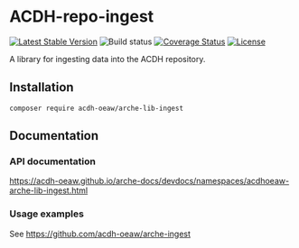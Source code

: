 # ACDH-repo-ingest

[![Latest Stable Version](https://poser.pugx.org/acdh-oeaw/arche-lib-ingest/v/stable)](https://packagist.org/packages/acdh-oeaw/arche-lib-ingest)
![Build status](https://github.com/acdh-oeaw/arche-lib-ingest/workflows/phpunit/badge.svg?branch=master)
[![Coverage Status](https://coveralls.io/repos/github/acdh-oeaw/arche-lib-ingest/badge.svg?branch=master)](https://coveralls.io/github/acdh-oeaw/arche-lib-ingest?branch=master)
[![License](https://poser.pugx.org/acdh-oeaw/arche-lib-ingest/license)](https://packagist.org/packages/acdh-oeaw/arche-lib-ingest)

A library for ingesting data into the ACDH repository.

## Installation

`composer require acdh-oeaw/arche-lib-ingest`


## Documentation

### API documentation

https://acdh-oeaw.github.io/arche-docs/devdocs/namespaces/acdhoeaw-arche-lib-ingest.html

### Usage examples

See https://github.com/acdh-oeaw/arche-ingest
